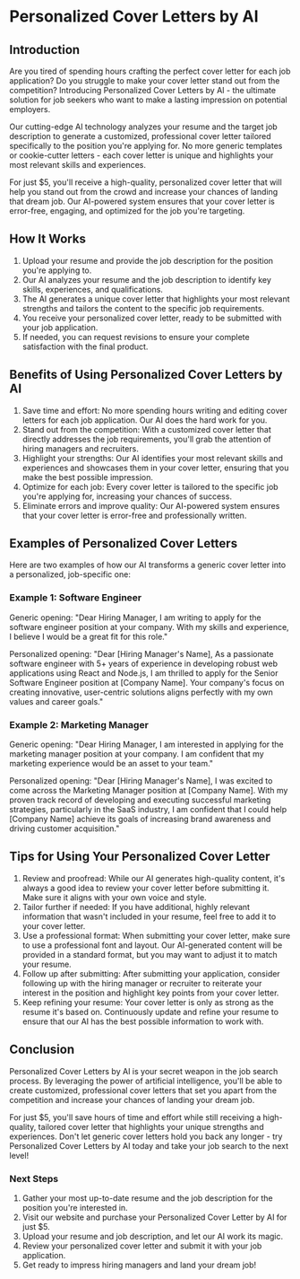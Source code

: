 # Personalized Cover Letters by AI

## Introduction 
Are you tired of spending hours crafting the perfect cover letter for each job application? Do you struggle to make your cover letter stand out from the competition? Introducing Personalized Cover Letters by AI - the ultimate solution for job seekers who want to make a lasting impression on potential employers.

Our cutting-edge AI technology analyzes your resume and the target job description to generate a customized, professional cover letter tailored specifically to the position you're applying for. No more generic templates or cookie-cutter letters - each cover letter is unique and highlights your most relevant skills and experiences.

For just $5, you'll receive a high-quality, personalized cover letter that will help you stand out from the crowd and increase your chances of landing that dream job. Our AI-powered system ensures that your cover letter is error-free, engaging, and optimized for the job you're targeting.

## How It Works
1. Upload your resume and provide the job description for the position you're applying to.
2. Our AI analyzes your resume and the job description to identify key skills, experiences, and qualifications.
3. The AI generates a unique cover letter that highlights your most relevant strengths and tailors the content to the specific job requirements.
4. You receive your personalized cover letter, ready to be submitted with your job application.
5. If needed, you can request revisions to ensure your complete satisfaction with the final product.

## Benefits of Using Personalized Cover Letters by AI
1. Save time and effort: No more spending hours writing and editing cover letters for each job application. Our AI does the hard work for you.
2. Stand out from the competition: With a customized cover letter that directly addresses the job requirements, you'll grab the attention of hiring managers and recruiters.
3. Highlight your strengths: Our AI identifies your most relevant skills and experiences and showcases them in your cover letter, ensuring that you make the best possible impression.
4. Optimize for each job: Every cover letter is tailored to the specific job you're applying for, increasing your chances of success.
5. Eliminate errors and improve quality: Our AI-powered system ensures that your cover letter is error-free and professionally written.

## Examples of Personalized Cover Letters
Here are two examples of how our AI transforms a generic cover letter into a personalized, job-specific one:

### Example 1: Software Engineer
Generic opening:
"Dear Hiring Manager,
I am writing to apply for the software engineer position at your company. With my skills and experience, I believe I would be a great fit for this role."

Personalized opening:
"Dear [Hiring Manager's Name],
As a passionate software engineer with 5+ years of experience in developing robust web applications using React and Node.js, I am thrilled to apply for the Senior Software Engineer position at [Company Name]. Your company's focus on creating innovative, user-centric solutions aligns perfectly with my own values and career goals."

### Example 2: Marketing Manager
Generic opening: 
"Dear Hiring Manager,
I am interested in applying for the marketing manager position at your company. I am confident that my marketing experience would be an asset to your team."

Personalized opening:
"Dear [Hiring Manager's Name],
I was excited to come across the Marketing Manager position at [Company Name]. With my proven track record of developing and executing successful marketing strategies, particularly in the SaaS industry, I am confident that I could help [Company Name] achieve its goals of increasing brand awareness and driving customer acquisition."

## Tips for Using Your Personalized Cover Letter
1. Review and proofread: While our AI generates high-quality content, it's always a good idea to review your cover letter before submitting it. Make sure it aligns with your own voice and style.
2. Tailor further if needed: If you have additional, highly relevant information that wasn't included in your resume, feel free to add it to your cover letter.
3. Use a professional format: When submitting your cover letter, make sure to use a professional font and layout. Our AI-generated content will be provided in a standard format, but you may want to adjust it to match your resume.
4. Follow up after submitting: After submitting your application, consider following up with the hiring manager or recruiter to reiterate your interest in the position and highlight key points from your cover letter.
5. Keep refining your resume: Your cover letter is only as strong as the resume it's based on. Continuously update and refine your resume to ensure that our AI has the best possible information to work with.

## Conclusion
Personalized Cover Letters by AI is your secret weapon in the job search process. By leveraging the power of artificial intelligence, you'll be able to create customized, professional cover letters that set you apart from the competition and increase your chances of landing your dream job.

For just $5, you'll save hours of time and effort while still receiving a high-quality, tailored cover letter that highlights your unique strengths and experiences. Don't let generic cover letters hold you back any longer - try Personalized Cover Letters by AI today and take your job search to the next level!

### Next Steps
1. Gather your most up-to-date resume and the job description for the position you're interested in.
2. Visit our website and purchase your Personalized Cover Letter by AI for just $5.
3. Upload your resume and job description, and let our AI work its magic.
4. Review your personalized cover letter and submit it with your job application.
5. Get ready to impress hiring managers and land your dream job!